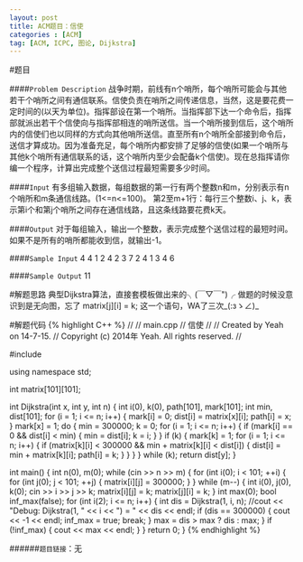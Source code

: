 ```yaml
---
layout: post
title: ACM题目：信使
categories : [ACM]
tag: [ACM, ICPC, 图论, Dijkstra]
---
```


#题目

####`Problem Description`
	战争时期，前线有n个哨所，每个哨所可能会与其他若干个哨所之间有通信联系。信使负责在哨所之间传递信息，当然，这是要花费一定时间的(以天为单位)。指挥部设在第一个哨所。当指挥部下达一个命令后，指挥部就派出若干个信使向与指挥部相连的哨所送信。当一个哨所接到信后，这个哨所内的信使们也以同样的方式向其他哨所送信。直至所有n个哨所全部接到命令后，送信才算成功。因为准备充足，每个哨所内都安排了足够的信使(如果一个哨所与其他k个哨所有通信联系的话，这个哨所内至少会配备k个信使)。现在总指挥请你编一个程序，计算出完成整个送信过程最短需要多少时间。

####`Input`
	有多组输入数据，每组数据的第一行有两个整数n和m，分别表示有n个哨所和m条通信线路。(1<=n<=100)。
	第2至m+1行：每行三个整数i、j、k，表示第i个和第j个哨所之间存在通信线路，且这条线路要花费k天。

####`Output`
	对于每组输入，输出一个整数，表示完成整个送信过程的最短时间。如果不是所有的哨所都能收到信，就输出-1。

####`Sample Input`
	4 4
	1 2 4
	2 3 7
	2 4 1
	3 4 6

####`Sample Output`
	11

#解题思路
	典型Dijkstra算法，直接套模板做出来的╮(￣▽￣")╭
	做题的时候没意识到是无向图，忘了 matrix[j][i] = k; 这一个语句，WA了三次_(:зゝ∠)_

#解题代码
{% highlight C++ %}
//
//  main.cpp
//  信使
//
//  Created by Yeah on 14-7-15.
//  Copyright (c) 2014年 Yeah. All rights reserved.
//

#include <iostream>

using namespace std;

int matrix[101][101];

int Dijkstra(int x, int y, int n)
{
    int i(0), k(0), path[101], mark[101];
    int min, dist[101];
    for (i = 1; i <= n; i++)
    {
        mark[i] = 0;
        dist[i] = matrix[x][i];
        path[i] = x;
    }
    mark[x] = 1;
    do {
        min = 300000;
        k = 0;
        for (i = 1; i <= n; i++)
        {
            if (mark[i] == 0 && dist[i] < min)
            {
                min = dist[i];
                k = i;
            }
        }
        if (k)
        {
            mark[k] = 1;
            for (i = 1; i <= n; i++)
            {
                if (matrix[k][i] < 300000 && min + matrix[k][i] < dist[i])
                {
                    dist[i] = min + matrix[k][i];
                    path[i] = k;
                }
            }
        }
    } while (k);
    return dist[y];
}

int main()
{
    int n(0), m(0);
    while (cin >> n >> m)
    {
        for (int i(0); i < 101; ++i)
        {
            for (int j(0); j < 101; ++j)
            {
                matrix[i][j] = 300000;
            }
        }
        while (m--)
        {
            int i(0), j(0), k(0);
            cin >> i >> j >> k;
            matrix[i][j] = k;
            matrix[j][i] = k;
        }
        int max(0);
        bool inf_max(false);
        for (int i(2); i <= n; i++)
        {
            int dis = Dijkstra(1, i, n);
            //cout << "Debug: Dijkstra(1, " << i << ") = " << dis << endl;
            if (dis == 300000)
            {
                cout << -1 << endl;
                inf_max = true;
                break;
            }
            max = dis > max ? dis : max;
        }
        if (!inf_max)
        {
            cout << max << endl;
        }
    }
    return 0;
}
{% endhighlight %}


######`题目链接`：无